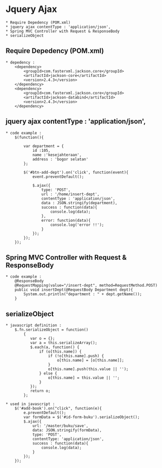 # Jquery Ajax
	* Require Depedency (POM.xml)
	* jquery ajax contentType : 'application/json',
	* Spring MVC Controller with Request & ResponseBody
	* serializeObject

## Require Depedency (POM.xml)
	* depedency : 
		<dependency>
			<groupId>com.fasterxml.jackson.core</groupId>
			<artifactId>jackson-core</artifactId>
			<version>2.4.3</version>
		</dependency>
		<dependency>
			<groupId>com.fasterxml.jackson.core</groupId>
			<artifactId>jackson-databind</artifactId>
			<version>2.4.3</version>
		</dependency>
	
## jquery ajax contentType : 'application/json',
	* code example : 
		$(function(){
			
			var department = {
				id :105,
				name :'kesejahteraan',
				address : 'bogor selatan'
			};
			
			$('#btn-add-dept').on('click', function(event){
				event.preventDefault();
				
				$.ajax({
					type: 'POST',
					url : '/home/insert-dept',
					contentType : 'application/json',
					data : JSON.stringify(department),
					success : function(data){
						console.log(data);
					},
					error: function(data){
						console.log('error !!');
					}
				});
			});
		});
	
## Spring MVC Controller with Request & ResponseBody
	* code example : 
		@ResponseBody
		@RequestMapping(value="/insert-dept", method=RequestMethod.POST)
		public void insertDept(@RequestBody Department dept){
			System.out.println("department : " + dept.getName());
		}
		
## serializeObject
	* javascript definition : 
		$.fn.serializeObject = function()
			{
			   var o = {};
			   var a = this.serializeArray();
			   $.each(a, function() {
			       if (o[this.name]) {
			           if (!o[this.name].push) {
			               o[this.name] = [o[this.name]];
			           }
			           o[this.name].push(this.value || '');
			       } else {
			           o[this.name] = this.value || '';
			       }
			   });
			   return o;
			};
			
	* used in javascript : 
		$('#add-book').on("click", function(e){
			e.preventDefault();
			var formData = $('#id-form-buku').serializeObject();
			$.ajax({
				url: '/master/buku/save',
				data: JSON.stringify(formData),
				type: 'POST',
				contentType: 'application/json',
				success : function(data){
					console.log(data);
				}
			});
		});	